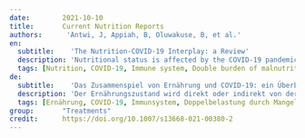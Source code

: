 ```yaml
---
date:        2021-10-10
title:       Current Nutrition Reports
authors:      'Antwi, J, Appiah, B, Oluwakuse, B, et al.'
en:
  subtitle:    'The Nutrition-COVID-19 Interplay: a Review'
  description: 'Nutritional status is affected by the COVID-19 pandemic, directly or indirectly. Even with the recent rollout of the coronavirus disease 2019 (COVID-19) vaccines and availability of medicines such as remdesivir, and monoclonal antibodies, host nutritional status is pivotal in the fight against the acute respiratory syndrome coronavirus 2 (SARS-CoV-2) infection and outcomes. The purpose of this review is to discuss the effects of COVID-19-related lockdown on lifestyle behaviors, and the nutritional consequences, and the direct sequelae of the infection on nutrition including potential nutritional interventions. The COVID-19-related lockdown imposed radical changes in lifestyle behaviors with considerable short-term and long-term health and nutritional consequences including weight gain and obesity and increased cardiometabolic risk, consistently linked to worsened prognosis. The extent of the impact was dependent on food insecurity, overall stress and disordered eating, physical inactivity, and exposure to COVID-19-related nutrition information sources. COVID-19 could directly induce inflammatory responses and poor nutrient intake and absorption leading to undernutrition with micronutrient deficiencies, which impairs immune system function with subsequent amplified risk of infection and disease severity. Nutrition interventions through nutrition support, dietary supplementation, and home remedies such as use of zinc, selenium, vitamin D, and omega-3 fatty acids showed the most significant promise to mitigate the course of COVID-19 infection and improve survival rates. The nutrition-COVID-19 relationship and related dietary changes mimic a vicious cycle of the double burden of malnutrition, both obesity and undernutrition with micronutrient deficiencies, which promote infection, disease progression, and potential death.'
  tags: [Nutrition, COVID-19, Immune system, Double burden of malnutrition, Nutrition behavior, Weight changes, Food insecurity, Ageusia, Dysgeusia, Lockdown]
de: 
  subtitle:    'Das Zusammenspiel von Ernährung und COVID-19: ein Überblick'
  description: 'Der Ernährungszustand wird direkt oder indirekt von der COVID-19-Pandemie beeinflusst. Trotz der Einführung der Impfstoffe gegen die Coronavirus-Krankheit 2019 (COVID-19) und der Verfügbarkeit von Arzneimitteln wie Remdesivir und monoklonalen Antikörpern ist der Ernährungszustand des Wirts von zentraler Bedeutung für die Bekämpfung der Infektion mit dem akuten respiratorischen Syndrom Coronavirus 2 (SARS-CoV-2) und die daraus resultierenden Folgen. Ziel dieser Übersichtsarbeit ist, die Auswirkungen der COVID-19-bedingten Abriegelung auf das Lebensstilverhalten und die Ernährungsfolgen sowie die direkten Folgen der Infektion auf die Ernährung einschließlich möglicher Ernährungsinterventionen zu erörtern. Die COVID-19-bedingte Sperre führte zu einer radikalen Änderung der Lebensgewohnheiten mit erheblichen kurz- und langfristigen Folgen für die Gesundheit und die Ernährung, darunter Gewichtszunahme und Fettleibigkeit sowie ein erhöhtes kardiometabolisches Risiko, das durchweg mit einer verschlechterten Prognose verbunden ist. Das Ausmaß der Auswirkungen hing von der Ernährungsunsicherheit, dem Gesamtstress und der Essstörung, der körperlichen Inaktivität und der Exposition gegenüber COVID-19-bezogenen Ernährungsinformationsquellen ab. COVID-19 könnte direkt Entzündungsreaktionen und eine schlechte Nährstoffaufnahme und -absorption auslösen, was zu einer Unterernährung mit Mikronährstoffmangel führt, die die Funktion des Immunsystems beeinträchtigt und damit das Infektionsrisiko und den Schweregrad der Erkrankung erhöht. Ernährungsinterventionen durch Ernährungsunterstützung, Nahrungsergänzung und Hausmittel wie die Verwendung von Zink, Selen, Vitamin D und Omega-3-Fettsäuren waren am vielversprechendsten, um den Verlauf der COVID-19-Infektion zu mildern und die Überlebensraten zu verbessern. Die Beziehung zwischen Ernährung und COVID-19 und die damit zusammenhängenden Ernährungsumstellungen stellen einen Teufelskreis dar, der durch die doppelte Last der Fehlernährung - sowohl Übergewicht als auch Unterernährung mit Mikronährstoffmangel - entsteht und die Infektion, das Fortschreiten der Krankheit und den möglichen Tod fördert.'
  tags: [Ernährung, COVID-19, Immunsystem, Doppelbelastung durch Mangelernährung, Ernährungsverhalten, Gewichtsveränderungen, Ernährungsunsicherheit, Ageusie, Dysgeusie, Lockdown]
group:       "Treatments"
credit:      https://doi.org/10.1007/s13668-021-00380-2
---
```

<object data="{{ page.link }}" style='height:calc(100vh - 400px); width: 100%' type='application/pdf'></object>